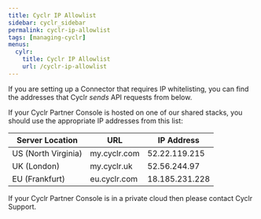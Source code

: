 ```yaml
---
title: Cyclr IP Allowlist
sidebar: cyclr_sidebar
permalink: cyclr-ip-allowlist
tags: [managing-cyclr]
menus:
  cylr:
    title: Cyclr IP Allowlist
    url: /cyclr-ip-allowlist
---
```


If you are setting up a Connector that requires IP whitelisting, you can find the addresses that Cyclr *sends* API requests from below.

If your Cyclr Partner Console is hosted on one of our shared stacks, you should use the appropriate IP addresses from this list:

| Server Location | URL | IP Address |
| --- | --- | --- 
| US (North Virginia) | my.cyclr.com | 52.22.119.215 |
| UK (London) | my.cyclr.uk | 52.56.244.97 |
| EU (Frankfurt) | eu.cyclr.com | 18.185.231.228 |

If your Cyclr Partner Console is in a private cloud then please contact Cyclr Support.
